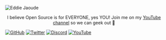 ![Eddie Jaoude](https://user-images.githubusercontent.com/624760/87244208-890e1880-c433-11ea-8383-3ea0704104b7.png)

<p align="center">I believe Open Source is for EVERYONE, yes YOU! Join me on my <a href="http://youtube.com/eddiejaoude?sub_confirmation=1">YouTube channel</a> so we can geek out 🎥</p>

[![GitHub](https://img.shields.io/github/followers/eddiejaoude?label=Followers&logo=GitHub&style=for-the-badge)](https://github.com/eddiejaoude?tab=followers)
[![Twitter](https://img.shields.io/twitter/follow/eddiejaoude?label=Twitter&logo=twitter&style=for-the-badge)](http://twitter.com/eddiejaoude)
[![Discord](https://img.shields.io/discord/699608417039286293?logo=discord&style=for-the-badge)](https://discord.com/invite/jZQs6Wu)
[![YouTube](https://img.shields.io/youtube/views/2IzRSHT5Hw8?label=YouTube&logo=YouTube&style=for-the-badge)](http://youtube.com/eddiejaoude?sub_confirmation=1)
